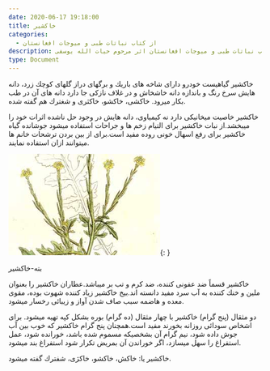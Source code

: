 ```yaml
---
date: 2020-06-17 19:18:00
title: خاكشير
categories:
  - از کتاب نباتات طبی و میوجات افغانستان
description: معرفی خاكشير از کتاب نباتات طبی و میوجات افغانستان اثر مرحوم حیات الله یوسفی
type: Document
---
```


خاكشير گياهيست خودرو دارای شاخه های باريك و برگهای دراز گلهای كوچك زرد، دانه هايش سرخ رنگ و باندازه دانه خاشخاش و در غلاف نازكی جا دارد دانه های آن در طب بكار ميرود. خاكشی، خاكشو، خاكثری و شغترك هم گفته شده.

خاكشير خاصيت ميخانيكی دارد نه كيمياوی، دانه هایش در وجود حل ناشده اثرات خود را ميبخشد.از نبات خاكشير برای التيام زخم ها و جراحات استفاده ميشود جوشانده گياه خاكشير برای رفع اسهال خونی روده مفيد است.برای از بين بردن ترشحات خانم ها ميتوانند ازان استفاده نمايند.

![](/uploads/بته-خاکشیر.jpg){: }

بته-خاکشیر

خاكشير قسماً ضد عفونی كننده، ضد كرم و تب بر ميباشد.عطاران خاكشير را بعنوان ملين و خنك كننده به آب سرد مفيد دانسته اند.بيخ خاكشير زياد كننده شهوت بوده، مقوی معده و هاضمه سبب صاف شدن آواز و زيبائی رخسار ميشود.

دو مثقال (پنج گرام) خاكشير با چهار مثقال (ده گرام) بوره بشكل كپه تهيه ميشود. برای اشخاص سودائی روزانه بخورند مفيد است.همچنان پنج گرام خاكشير كه خوب بين آب جوش داده شود، نيم گرام آن بشخصيكه مسموم شده باشد، خورانده شود، عمل استفراغ را سهل ميسازد، اگر خوراندن آن بمريض تكرار شود استفراغ بند ميشود.

خاكشير يا: خاكش، خاكشو، خاكژی، شفترك گفته ميشود.